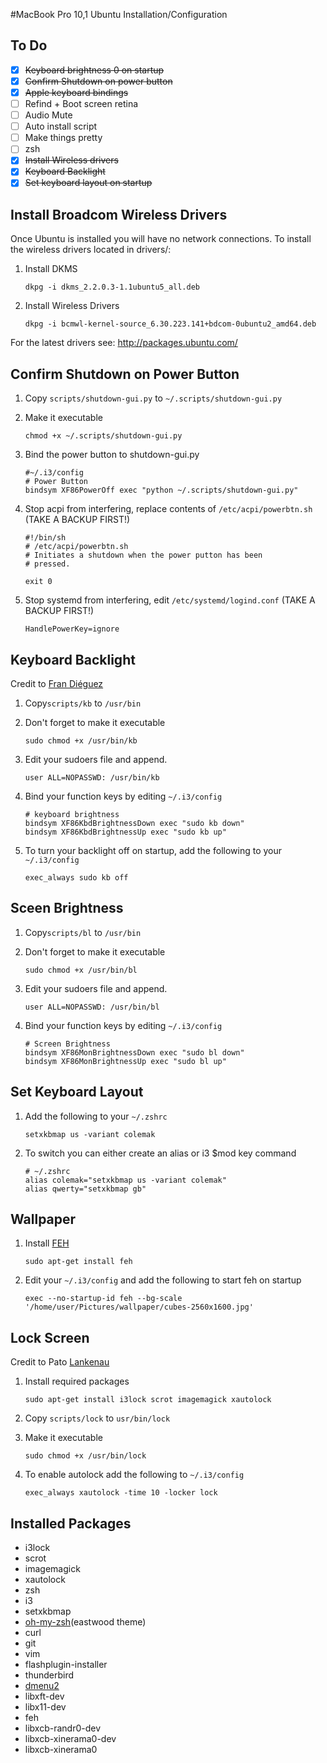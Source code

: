 #MacBook Pro 10,1 Ubuntu Installation/Configuration

## To Do

 - [x] ~~Keyboard brightness 0 on startup~~
 - [x] ~~Confirm Shutdown on power button~~
 - [x] ~~Apple keyboard bindings~~
 - [ ] Refind + Boot screen retina
 - [ ] Audio Mute
 - [ ] Auto install script
 - [ ] Make things pretty
 - [ ] zsh
 - [x] ~~Install Wireless drivers~~
 - [x] ~~Keyboard Backlight~~
 - [x] ~~Set keyboard layout on startup~~

## Install Broadcom Wireless Drivers

Once Ubuntu is installed you will have no network connections.
To install the wireless drivers located in drivers/:

 1. Install DKMS

    `dkpg -i dkms_2.2.0.3-1.1ubuntu5_all.deb`

 2. Install Wireless Drivers

    `dkpg -i bcmwl-kernel-source_6.30.223.141+bdcom-0ubuntu2_amd64.deb`

For the latest drivers see: http://packages.ubuntu.com/

## Confirm Shutdown on Power Button

 1. Copy `scripts/shutdown-gui.py` to `~/.scripts/shutdown-gui.py`
 2. Make it executable

    `chmod +x ~/.scripts/shutdown-gui.py`

 3. Bind the power button to shutdown-gui.py

    ```
    #~/.i3/config
    # Power Button
    bindsym XF86PowerOff exec "python ~/.scripts/shutdown-gui.py"
    ```
 4. Stop acpi from interfering, replace contents of `/etc/acpi/powerbtn.sh` (TAKE A BACKUP FIRST!)

    ```
    #!/bin/sh
    # /etc/acpi/powerbtn.sh
    # Initiates a shutdown when the power putton has been
    # pressed.

    exit 0

    ```

 5. Stop systemd from interfering, edit `/etc/systemd/logind.conf` (TAKE A BACKUP FIRST!)

    `HandlePowerKey=ignore` 

## Keyboard Backlight

Credit to [Fran Diéguez](http://www.frandieguez.com/blog/2010/06/24/macbook-pro-keyboard-backlight-keys-on-ubuntu-gnulinux/)

 1. Copy`scripts/kb` to `/usr/bin`
 2. Don't forget to make it executable
 
    `sudo chmod +x /usr/bin/kb`

 3. Edit your sudoers file and append.

    `user ALL=NOPASSWD: /usr/bin/kb`

 4. Bind your function keys by editing `~/.i3/config`

    ```
    # keyboard brightness
    bindsym XF86KbdBrightnessDown exec "sudo kb down"
    bindsym XF86KbdBrightnessUp exec "sudo kb up"
    ```

 5. To turn your backlight off on startup, add the following to your `~/.i3/config`

    `exec_always sudo kb off `

## Sceen Brightness

 1. Copy`scripts/bl` to `/usr/bin`
 2. Don't forget to make it executable

    `sudo chmod +x /usr/bin/bl`

 3. Edit your sudoers file and append.

    `user ALL=NOPASSWD: /usr/bin/bl`

 4. Bind your function keys by editing `~/.i3/config`

    ```
    # Screen Brightness
    bindsym XF86MonBrightnessDown exec "sudo bl down" 
    bindsym XF86MonBrightnessUp exec "sudo bl up"
    ```


## Set Keyboard Layout

 1. Add the following to your `~/.zshrc`

    `setxkbmap us -variant colemak`

 2. To switch you can either create an alias or i3 $mod key command

    ```
    # ~/.zshrc
    alias colemak="setxkbmap us -variant colemak"
    alias qwerty="setxkbmap gb"
    ```

## Wallpaper

 1. Install [FEH](http://feh.finalrewind.org/)
    
    `sudo apt-get install feh` 
 
 2. Edit your `~/.i3/config` and add the following to start feh on startup
    
    `exec --no-startup-id feh --bg-scale '/home/user/Pictures/wallpaper/cubes-2560x1600.jpg'`

## Lock Screen

 Credit to Pato [Lankenau](http://plankenau.com/blog/post/gaussian-blur-lock-screen-i3lock/)

 1. Install required packages

    `sudo apt-get install i3lock scrot imagemagick xautolock`

 2. Copy `scripts/lock` to `usr/bin/lock`

 3. Make it executable

    `sudo chmod +x /usr/bin/lock`

 4. To enable autolock add the following to `~/.i3/config`

    `exec_always xautolock -time 10 -locker lock`

## Installed Packages

 * i3lock
 * scrot
 * imagemagick
 * xautolock
 * zsh
 * i3
 * setxkbmap
 * [oh-my-zsh](https://github.com/robbyrussell/oh-my-zsh)(eastwood theme)
 * curl
 * git
 * vim
 * flashplugin-installer
 * thunderbird
 * [dmenu2](https://bitbucket.org/melek/dmenu2)
 * libxft-dev
 * libx11-dev
 * feh
 * libxcb-randr0-dev
 * libxcb-xinerama0-dev
 * libxcb-xinerama0

